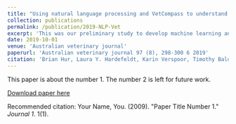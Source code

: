 ```yaml
---
title: "Using natural language processing and VetCompass to understand antimicrobial usage patterns in Australia"
collection: publications
permalink: /publication/2019-NLP-Vet
excerpt: 'This was our preliminary study to develop machine learning and rules-based methods in extracting antimicrobials used in clinical records stored within millions of records from over 180 clinics accross Australia.'
date: 2019-10-01
venue: 'Australian veterinary journal'
paperurl: 'Australian veterinary journal 97 (8), 298-300 6 2019'
citation: 'Brian Hur, Laura Y. Hardefeldt, Karin Verspoor, Timothy Baldwin and James R Gilkerson (2019) Using Natural Language Processing and VetCompass to understand antimicrobial usage patterns in Australia, Australian Veterinary Journal 97(8), pp. 298—300.'
---
```

This paper is about the number 1. The number 2 is left for future work.

[Download paper here](https://pubmed.ncbi.nlm.nih.gov/31209869/)

Recommended citation: Your Name, You. (2009). "Paper Title Number 1." <i>Journal 1</i>. 1(1).